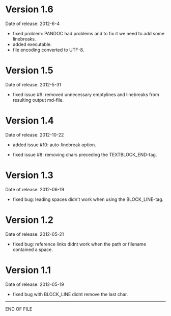 Version 1.6
===========
Date of release: 2012-6-4

* fixed problem: PANDOC had problems and to fix it we need to add some linebreaks.
* added executable.
* file encoding converted to UTF-8.

Version 1.5
===========
Date of release: 2012-5-31

* fixed issue #9: removed unnecessary emptylines and linebreaks from resulting output md-file.

Version 1.4
===========
Date of release: 2012-10-22

* added issue #10: auto-linebreak option.

* fixed issue #8: removing chars preceding the TEXTBLOCK_END-tag.


Version 1.3
===========
Date of release: 2012-06-19

* fixed bug: leading spaces didn't work when using the BLOCK_LINE-tag.

Version 1.2
===========
Date of release: 2012-05-21

* fixed bug: reference links didnt work when the path or filename contained a space.


Version 1.1
===========
Date of release: 2012-05-19

* fixed bug with BLOCK_LINE didnt remove the last char.

--------------------------------------------

END OF FILE
